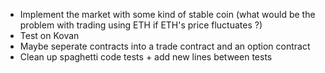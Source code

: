 -   Implement the market with some kind of stable coin (what would be the problem with trading using ETH if ETH's price fluctuates ?)
-   Test on Kovan
-   Maybe seperate contracts into a trade contract and an option contract
-   Clean up spaghetti code tests + add new lines between tests
